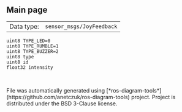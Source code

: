 <!--
File was automatically generated using 'ros-diagram-tools' project.
Project is distributed under the BSD 3-Clause license.
-->

## Main page

|     |     |
| --- | --- |
| Data type: | `sensor_msgs/JoyFeedback` |

```
uint8 TYPE_LED=0
uint8 TYPE_RUMBLE=1
uint8 TYPE_BUZZER=2
uint8 type
uint8 id
float32 intensity


```


</br>
File was automatically generated using [*ros-diagram-tools*](https://github.com/anetczuk/ros-diagram-tools) project.
Project is distributed under the BSD 3-Clause license.
